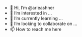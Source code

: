 - 👋 Hi, I’m @arieashner
- 👀 I’m interested in ...
- 🌱 I’m currently learning ...
- 💞️ I’m looking to collaborate on ...
- 📫 How to reach me here

<!---
arieashner/arieashner is a ✨ special ✨ repository because its `README.md` (this file) appears on your GitHub profile.
You can click the Preview link to take a look at your changes.
--->
